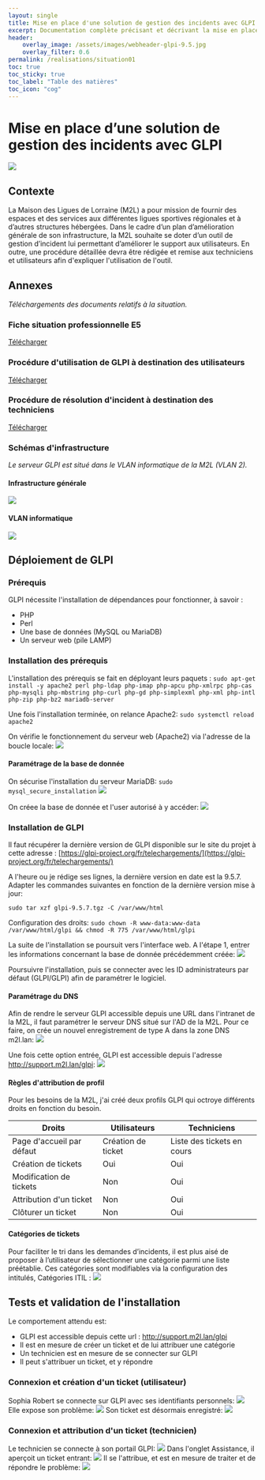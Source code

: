 ```yaml
---
layout: single
title: Mise en place d'une solution de gestion des incidents avec GLPI
excerpt: Documentation complète précisant et décrivant la mise en place d'un logiciel de gestion d'incident avec GLPI
header:
    overlay_image: /assets/images/webheader-glpi-9.5.jpg
    overlay_filter: 0.6
permalink: /realisations/situation01
toc: true
toc_sticky: true
toc_label: "Table des matières"
toc_icon: "cog"
---
```

# Mise en place d’une solution de gestion des incidents avec GLPI

![](https://www.linuxtricks.fr/upload/logo-glpi.png)

## Contexte

La Maison des Ligues de Lorraine (M2L) a pour mission de fournir des espaces et des services aux différentes ligues sportives régionales et à d’autres structures hébergées.
Dans le cadre d’un plan d’amélioration générale de son infrastructure, la M2L souhaite se doter d’un outil de gestion d’incident lui permettant d’améliorer le support aux utilisateurs. En outre, une procédure détaillée devra être rédigée et remise aux techniciens et utilisateurs afin d'expliquer l'utilisation de l'outil.

## Annexes

_Téléchargements des documents relatifs à la situation._

### Fiche situation professionnelle E5

[Télécharger](/bts/assets/files/e5/situation_01/Situation_E5_1_GLPI.pdf)

### Procédure d'utilisation de GLPI à destination des utilisateurs

[Télécharger](/bts/_pages/exam/declaration_user.pdf)

### Procédure de résolution d'incident à destination des techniciens

[Télécharger](/bts/_pages/exam/declaration_tech.pdf)

### Schémas d'infrastructure

_Le serveur GLPI est situé dans le VLAN informatique de la M2L (VLAN 2)._

#### Infrastructure générale

![](/bts/_pages/exam/infra.png)

#### VLAN informatique

![](/bts/_pages/exam/vlan2.png)

## Déploiement de GLPI

### Prérequis

GLPI nécessite l'installation de dépendances pour fonctionner, à savoir :

- PHP
- Perl
- Une base de données (MySQL ou MariaDB)
- Un serveur web (pile LAMP)

### Installation des prérequis

L'installation des prérequis se fait en déployant leurs paquets :
`sudo apt-get install -y apache2 perl php-ldap php-imap php-apcu php-xmlrpc php-cas php-mysqli php-mbstring php-curl php-gd php-simplexml php-xml php-intl php-zip php-bz2 mariadb-server`

Une fois l'installation terminée, on relance Apache2:
`sudo systemctl reload apache2`

On vérifie le fonctionnement du serveur web (Apache2) via l'adresse de la boucle locale:
![](/bts/_pages/exam/imgs/apache.png)

#### Paramétrage de la base de donnée

On sécurise l'installation du serveur MariaDB:
`sudo mysql_secure_installation`
![](/bts/_pages/exam/imgs/mysql_secure.png)

On créee la base de donnée et l'user autorisé à y accéder:
![](/bts/_pages/exam/imgs/user_dbase.png)

### Installation de GLPI

Il faut récupérer la dernière version de GLPI disponible sur le site du projet à cette adresse : [https://glpi-project.org/fr/telechargements/](https://glpi-project.org/fr/telechargements/)

A l'heure ou je rédige ses lignes, la dernière version en date est la 9.5.7. Adapter les commandes suivantes en fonction de la dernière version mise à jour:

`sudo tar xzf glpi-9.5.7.tgz -C /var/www/html`

Configuration des droits:
`sudo chown -R www-data:www-data /var/www/html/glpi && chmod -R 775 /var/www/html/glpi`

La suite de l'installation se poursuit vers l'interface web. A l'étape 1, entrer les informations concernant la base de donnée précédemment créée:
![](/bts/_pages/exam/imgs/glpi_web_install.png)

Poursuivre l'installation, puis se connecter avec les ID administrateurs par défaut (GLPI/GLPI) afin de paramétrer le logiciel.


#### Paramétrage du DNS

Afin de rendre le serveur GLPI accessible depuis une URL dans l'intranet de la M2L, il faut paramétrer le serveur DNS situé sur l'AD de la M2L. Pour ce faire, on crée un nouvel enregistrement de type A dans la zone DNS m2l.lan:
![](/bts/_pages/exam/imgs/dns.png)

Une fois cette option entrée, GLPI est accessible depuis l'adresse http://support.m2l.lan/glpi:
![](/bts/_pages/exam/imgs/dns.png)

#### Règles d'attribution de profil

Pour les besoins de la M2L, j'ai créé deux profils GLPI qui octroye différents droits en fonction du besoin.

|Droits|Utilisateurs|Techniciens|
|------|------------|-----------|
|Page d'accueil par défaut|Création de ticket|Liste des tickets en cours|
|Création de tickets|Oui|Oui|
|Modification de tickets|Non|Oui|
|Attribution d'un ticket|Non|Oui|
|Clôturer un ticket|Non|Oui|

#### Catégories de tickets

Pour faciliter le tri dans les demandes d’incidents, il est plus aisé de proposer à l’utilisateur de sélectionner une catégorie parmi une liste préétablie. Ces catégories sont modifiables via la configuration des intitulés, Catégories ITIL :
![](/bts/_pages/exam/imgs/itil.png)

## Tests et validation de l'installation

Le comportement attendu est:

- GLPI est accessible depuis cette url : http://support.m2l.lan/glpi
- Il est en mesure de créer un ticket et de lui attribuer une catégorie
- Un technicien est en mesure de se connecter sur GLPI
- Il peut s'attribuer un ticket, et y répondre

### Connexion et création d'un ticket (utilisateur)

Sophia Robert se connecte sur GLPI avec ses identifiants personnels:
![](/bts/_pages/exam/imgs/rsophia_co.png)
Elle expose son problème:
![](/bts/_pages/exam/imgs/rsophia_ticket.png)
Son ticket est désormais enregistré:
![](/bts/_pages/exam/imgs/rsophia_ok.png)

### Connexion et attribution d'un ticket (technicien)

Le technicien se connecte à son portail GLPI:
![](/bts/_pages/exam/imgs/tech_co.png)
Dans l'onglet Assistance, il aperçoit un ticket entrant:
![](/bts/_pages/exam/imgs/tech_attribue.png)
Il se l'attribue, et est en mesure de traiter et de répondre le problème:
![](/bts/_pages/exam/imgs/tech_traite.png)

